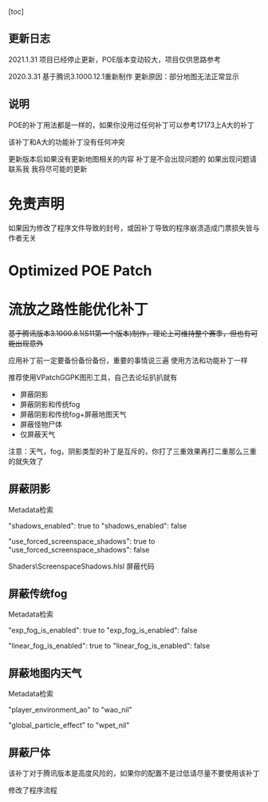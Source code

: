 [toc]

## 更新日志

2021.1.31 项目已经停止更新，POE版本变动较大，项目仅供思路参考

2020.3.31	基于腾讯3.1000.12.1重新制作	更新原因：部分地图无法正常显示

## 说明

POE的补丁用法都是一样的，如果你没用过任何补丁可以参考17173上A大的补丁

该补丁和A大的功能补丁没有任何冲突

更新版本后如果没有更新地图相关的内容 补丁是不会出现问题的 如果出现问题请联系我 我将尽可能的更新

# 免责声明

如果因为修改了程序文件导致的封号，或因补丁导致的程序崩溃造成门票损失皆与作者无关

# Optimized POE  Patch

# 流放之路性能优化补丁

~~基于腾讯版本3.1000.8.1(S11第一个版本)制作，理论上可维持整个赛季，但也有可能出现意外~~

应用补丁前一定要备份备份备份，重要的事情说三遍 使用方法和功能补丁一样

推荐使用VPatchGGPK图形工具，自己去论坛扒扒就有

- 屏蔽阴影
- 屏蔽阴影和传统fog
- 屏蔽阴影和传统fog+屏蔽地图天气
- 屏蔽怪物尸体
- 仅屏蔽天气

注意：天气，fog，阴影类型的补丁是互斥的，你打了三重效果再打二重那么三重的就失效了

## 屏蔽阴影

Metadata检索

"shadows_enabled": true to "shadows_enabled": false

"use_forced_screenspace_shadows": true to "use_forced_screenspace_shadows": false

Shaders\ScreenspaceShadows.hlsl 屏蔽代码

## 屏蔽传统fog

Metadata检索

"exp_fog_is_enabled": true to "exp_fog_is_enabled": false

"linear_fog_is_enabled": true to "linear_fog_is_enabled": false

## 屏蔽地图内天气

Metadata检索

"player_environment_ao" to "wao_nil"

"global_particle_effect" to "wpet_nil"

## 屏蔽尸体

该补丁对于腾讯版本是高度风险的，如果你的配置不是过低请尽量不要使用该补丁

修改了程序流程

